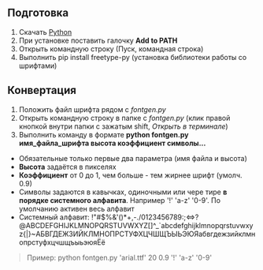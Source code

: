 ## Подготовка
1. Скачать [Python](https://www.python.org/downloads/)
2. При установке поставить галочку **Add to PATH**
3. Открыть командную строку (Пуск, командная строка)
4. Выполнить pip install freetype-py (установка библиотеки работы со шрифтами)

## Конвертация
1. Положить файл шрифта рядом с *fontgen.py*
2. Открыть командную строку в папке с *fontgen.py* (клик правой кнопкой внутри папки с зажатым shift, *Открыть в терминале*)
3. Выполнить команду в формате **python fontgen.py имя_файла_шрифта высота коэффициент символы...**

- Обязательные только первые два параметра (имя файла и высота)
- **Высота** задаётся в пикселях
- **Коэффициент** от 0 до 1, чем больше - тем жирнее шрифт (умолч. 0.9)
- Символы задаются в кавычках, одиночными или чере тире **в порядке системного алфавита**. Например '!' 'a-z' '0-9'. По умолчанию активен весь алфавит
- Системный алфавит: !"#$%&'()*+,-./0123456789:;<=>?@ABCDEFGHIJKLMNOPQRSTUVWXYZ[\]^_`abcdefghijklmnopqrstuvwxyz{|}~АБВГДЕЖЗИЙКЛМНОПРСТУФХЦЧШЩЪЫЬЭЮЯабвгдежзийклмнопрстуфхцчшщъыьэюяЁё

> Пример: python fontgen.py 'arial.ttf' 20 0.9 '!' 'a-z' '0-9'